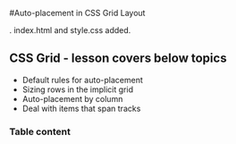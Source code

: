 #Auto-placement in CSS Grid Layout

.  index.html  and style.css added.

## CSS Grid - lesson covers below topics

- Default rules for auto-placement
- Sizing rows in the implicit grid
- Auto-placement by column
- Deal with items that span tracks

### Table content
